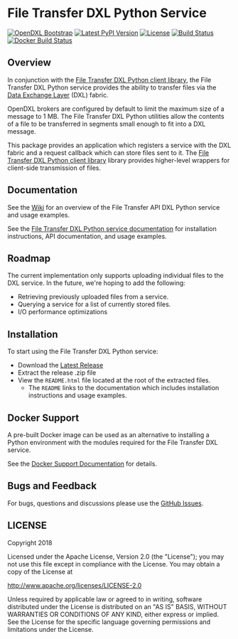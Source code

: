 # File Transfer DXL Python Service
[![OpenDXL Bootstrap](https://img.shields.io/badge/Built%20With-OpenDXL%20Bootstrap-blue.svg)](https://github.com/opendxl/opendxl-bootstrap-python)
[![Latest PyPI Version](https://img.shields.io/pypi/v/dxlfiletransferservice.svg)](https://pypi.python.org/pypi/dxlfiletransferservice)
[![License](https://img.shields.io/badge/License-Apache%202.0-blue.svg)](https://opensource.org/licenses/Apache-2.0)
[![Build Status](https://travis-ci.org/opendxl-community/opendxl-file-transfer-service-python.png?branch=master)](https://travis-ci.org/opendxl-community/opendxl-file-transfer-service-python)
[![Docker Build Status](https://img.shields.io/docker/build/opendxl-community/opendxl-file-transfer-service-python.svg)](https://hub.docker.com/r/opendxl-community/opendxl-file-transfer-service-python/)

## Overview

In conjunction with the
[File Transfer DXL Python client library](https://github.com/opendxl-community/opendxl-file-transfer-client-python),
the File Transfer DXL Python service provides the ability to transfer files
via the [Data Exchange Layer](http://www.mcafee.com/us/solutions/data-exchange-layer.aspx)
(DXL) fabric.

OpenDXL brokers are configured by default to limit the maximum size of a message
to 1 MB. The File Transfer DXL Python utilities allow the contents of a file to
be transferred in segments small enough to fit into a DXL message.

This package provides an application which registers a service with the DXL
fabric and a request callback which can store files sent to it. The
[File Transfer DXL Python client library](https://github.com/opendxl-community/opendxl-file-transfer-client-python)
library provides higher-level wrappers for client-side transmission of files.

## Documentation

See the [Wiki](https://github.com/opendxl-community/opendxl-file-transfer-service-python/wiki)
for an overview of the File Transfer API DXL Python service and usage examples.

See the
[File Transfer DXL Python service documentation](https://opendxl-community.github.io/opendxl-file-transfer-service-python/pydoc)
for installation instructions, API documentation, and usage examples.

## Roadmap

The current implementation only supports uploading individual files to the DXL
service. In the future, we're hoping to add the following:

* Retrieving previously uploaded files from a service.
* Querying a service for a list of currently stored files.
* I/O performance optimizations

## Installation

To start using the File Transfer DXL Python service:

* Download the [Latest Release](https://github.com/opendxl-community/opendxl-file-transfer-service-python/releases)
* Extract the release .zip file
* View the `README.html` file located at the root of the extracted files.
  * The `README` links to the documentation which includes installation
    instructions and usage examples.

## Docker Support

A pre-built Docker image can be used as an alternative to installing a Python
environment with the modules required for the File Transfer DXL service.

See the
[Docker Support Documentation](https://opendxl-community.github.io/opendxl-file-transfer-service-python/pydoc/docker.html)
for details.

## Bugs and Feedback

For bugs, questions and discussions please use the
[GitHub Issues](https://github.com/opendxl-community/opendxl-file-transfer-service-python/issues).

## LICENSE

Copyright 2018

Licensed under the Apache License, Version 2.0 (the "License"); you may not use
this file except in compliance with the License. You may obtain a copy of the
License at

http://www.apache.org/licenses/LICENSE-2.0

Unless required by applicable law or agreed to in writing, software distributed
under the License is distributed on an "AS IS" BASIS, WITHOUT WARRANTIES OR
CONDITIONS OF ANY KIND, either express or implied. See the License for the
specific language governing permissions and limitations under the License.
